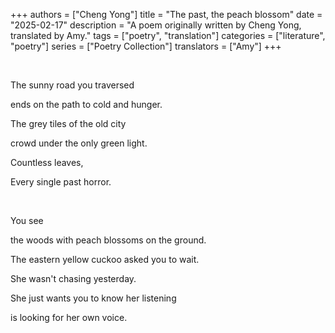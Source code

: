 +++
authors = ["Cheng Yong"]
title = "The past, the peach blossom"
date = "2025-02-17"
description = "A poem originally written by Cheng Yong, translated by Amy."
tags = ["poetry", "translation"]
categories = ["literature", "poetry"]
series = ["Poetry Collection"]
translators = ["Amy"]
+++


&#8201;

The sunny road you traversed 

ends on the path to cold and hunger.

The grey tiles of the old city

crowd under the only green light. 

Countless leaves,

Every single past horror. 


&#8201;

You see

the woods with peach blossoms on the ground.

The eastern yellow cuckoo asked you to wait.

She wasn't chasing yesterday.

She just wants you to know her listening 

is looking for her own voice.


&#8201;


